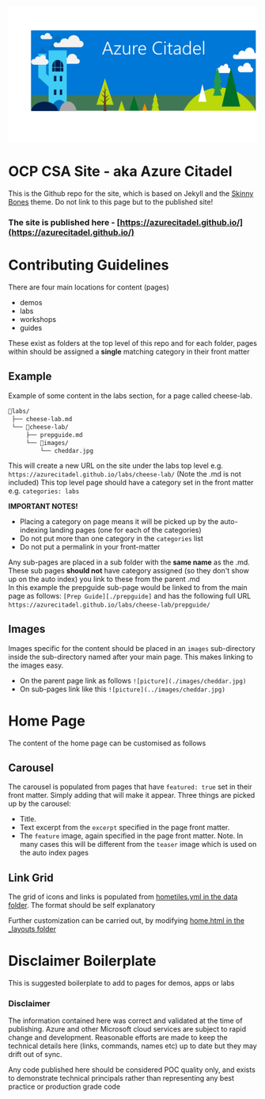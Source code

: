 ![banner](images/AzureCitadelBanner.png)

# OCP CSA Site - aka Azure Citadel
This is the Github repo for the site, which is based on Jekyll and the [Skinny Bones](https://github.com/mmistakes/skinny-bones-jekyll) theme. Do not link to this page but to the published site!

### The site is published here - [https://azurecitadel.github.io/](https://azurecitadel.github.io/)

# Contributing Guidelines
There are four main locations for content (pages)
- demos
- labs
- workshops
- guides

These exist as folders at the top level of this repo and for each folder, pages within should be assigned a **single** matching category in their front matter

## Example
Example of some content in the labs section, for a page called cheese-lab.
```
📁labs/
 ├── cheese-lab.md
 └── 📁cheese-lab/
     ├── prepguide.md
     └── 📁images/
         └── cheddar.jpg
```
This will create a new URL on the site under the labs top level e.g. `https://azurecitadel.github.io/labs/cheese-lab/` (Note the .md is not included)
This top level page should have a category set in the front matter e.g. `categories: labs` 

**IMPORTANT NOTES!** 
- Placing a category on page means it will be picked up by the auto-indexing landing pages (one for each of the categories)
- Do not put more than one category in the `categories` list
- Do not put a permalink in your front-matter


Any sub-pages are placed in a sub folder with the **same name** as the .md. These sub pages **should not** have category assigned (so they don't show up on the auto index) you link to these from the parent .md  
In this example the prepguide sub-page would be linked to from the main page as follows: `[Prep Guide][./prepguide]`
and has the following full URL `https://azurecitadel.github.io/labs/cheese-lab/prepguide/`

## Images
Images specific for the content should be placed in an `images` sub-directory inside the sub-directory named after your main page. This makes linking to the images easy.

- On the parent page link as follows `![picture](./images/cheddar.jpg)`
- On sub-pages link like this `![picture](../images/cheddar.jpg)`


# Home Page
The content of the home page can be customised as follows

## Carousel 
The carousel is populated from pages that have `featured: true` set in their front matter. Simply adding that will make it appear. Three things are picked up by the carousel:
- Title.
- Text excerpt from the `excerpt` specified in the page front matter.
- The `feature` image, again specified in the page front matter. Note. In many cases this will be different from the `teaser` image which is used on the auto index pages

## Link Grid
The grid of icons and links is populated from [hometiles.yml in the data folder](_data/hometiles.yml). The format should be self explanatory

Further customization can be carried out, by modifying [home.html in the _layouts folder](_layouts/home.html)

# Disclaimer Boilerplate
This is suggested boilerplate to add to pages for demos, apps or labs


### Disclaimer
The information contained here was correct and validated at the time of publishing. Azure and other Microsoft cloud services are subject to rapid change and development. Reasonable efforts are made to keep the technical details here (links, commands, names etc) up to date but they may drift out of sync.  

Any code published here should be considered POC quality only, and exists to demonstrate technical principals rather than representing any best practice or production grade code

